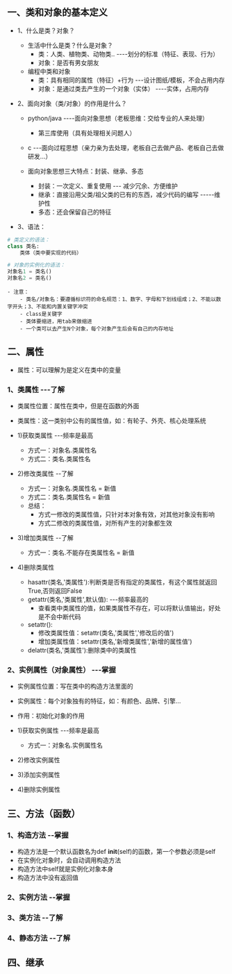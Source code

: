 ## 一、类和对象的基本定义
- 1、什么是类？对象？
  - 生活中什么是类？什么是对象？
    - 类：人类、植物类、动物类..   ----划分的标准（特征、表现、行为）
    - 对象：是否有男女朋友
  - 编程中类和对象
    - 类：具有相同的属性（特征）+行为     ---设计图纸/模板，不会占用内存
    - 对象：是通过类去产生的一个对象（实体）   ----实体，占用内存

- 2、面向对象（类/对象）的作用是什么？
  - python/java      ----面向对象思想（老板思维：交给专业的人来处理）
    - 第三库使用（具有处理相关问题人）
  - c                ---面向过程思想（亲力亲为去处理，老板自己去做产品、老板自己去做研发...）
  
  - 面向对象思想三大特点：封装、继承、多态
    - 封装：一次定义、重复使用   --- 减少冗余、方便维护
    - 继承：直接沿用父类/祖父类的已有的东西，减少代码的编写   -----维护性
    - 多态：还会保留自己的特征

- 3、语法：
```python
# 类定义的语法：
class 类名:
    类体（类中要实现的代码）

# 对象的实例化的语法：
对象名1 = 类名()
对象名2 = 类名()
```
    - 注意：
        - 类名/对象名：要遵循标识符的命名规范：1、数字、字母和下划线组成；2、不能以数字开头；3、不能和内置关键字冲突
        - class是关键字
        - 类体要缩进，用tab来做缩进
        - 一个类可以去产生N个对象，每个对象产生后会有自己的内存地址

## 二、属性
- 属性：可以理解为是定义在类中的变量
### 1、类属性  ---了解
- 类属性位置：属性在类中，但是在函数的外面
- 类属性：这一类别中公有的属性值，如：有轮子、外壳、核心处理系统

- 1)获取类属性 ---频率是最高
  - 方式一：对象名.类属性名
  - 方式二：类名.类属性名
- 2)修改类属性  --了解
  - 方式一：对象名.类属性名 = 新值
  - 方式二：类名.类属性名 = 新值
  - 总结：
    - 方式一修改的类属性值，只针对本对象有效，对其他对象没有影响
    - 方式二修改的类属性值，对所有产生的对象都生效
- 3)增加类属性  --了解
  - 方式一：类名.不能存在类属性名 = 新值
- 4)删除类属性
  - hasattr(类名,'类属性'):判断类是否有指定的类属性，有这个属性就返回True,否则返回False
  - getattr(类名,'类属性',默认值): ---频率最高的
    - 查看类中类属性的值，如果类属性不存在，可以将默认值输出，好处是不会中断代码
  - setattr():
    - 修改类属性值：setattr(类名,'类属性','修改后的值')
    - 增加类属性值：setattr(类名,'新增类属性','新增的属性值')
  - delattr(类名,'类属性'):删除类中的类属性

### 2、实例属性（对象属性）  ---掌握
- 实例属性位置：写在类中的构造方法里面的
- 实例属性：每个对象独有的特征，如：有颜色、品牌、引擎...
- 作用：初始化对象的作用

- 1)获取实例属性 ---频率是最高
  - 方式一：对象名.实例属性名
- 2)修改实例属性
- 3)添加实例属性
- 4)删除实例属性

## 三、方法（函数）
### 1、构造方法  --掌握
- 构造方法是一个默认函数名为def __init__(self)的函数，第一个参数必须是self
- 在实例化对象时，会自动调用构造方法
- 构造方法中self就是实例化对象本身
- 构造方法中没有返回值

### 2、实例方法  --掌握

### 3、类方法  --了解

### 4、静态方法  --了解

## 四、继承

